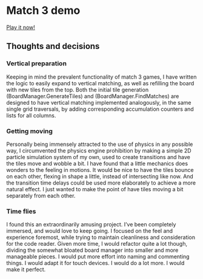 # Match 3 demo
[Play it now!](http://rafael.se/games/match-3-demo/)

## Thoughts and decisions

### Vertical preparation
Keeping in mind the prevalent functionality of match 3 games, I have written the logic to easily expand to vertical matching, as well as refilling the board with new tiles from the top. Both the initial tile generation (BoardManager.GenerateTiles) and (BoardManager.FindMatches) are designed to have vertical matching implemented analogously, in the same single grid traversals, by adding corresponding accumulation counters and lists for all columns.

### Getting moving
Personally being immensely attracted to the use of physics in any possible way, I circumvented the physics engine prohibition by making a simple 2D particle simulation system of my own, used to create transitions and have the tiles move and wobble a bit. I have found that a little mechanics does wonders to the feeling in motions. It would be nice to have the tiles bounce on each other, flexing in shape a little, instead of intersecting like now. And the transition time delays could be used more elaborately to achieve a more natural effect. I just wanted to make the point of have tiles moving a bit separately from each other.

### Time flies
I found this an extraordinarily amusing project. I’ve been completely immersed, and would love to keep going. I focused on the feel and experience foremost, while trying to maintain cleanliness and consideration for the code reader. Given more time, I would refactor quite a lot though, dividing the somewhat bloated board manager into smaller and more manageable pieces. I would put more effort into naming and commenting things. I would adapt it for touch devices. I would do a lot more. I would make it perfect.
